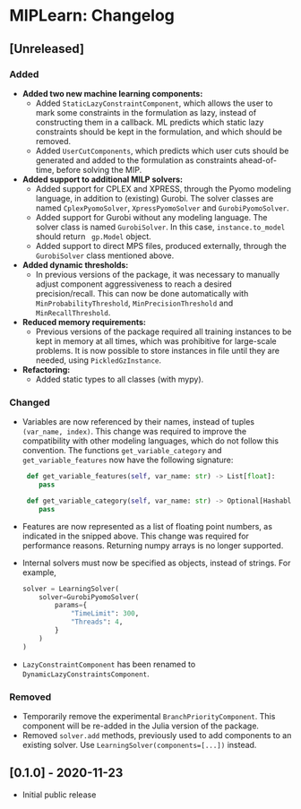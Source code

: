 # MIPLearn: Changelog

## [Unreleased]

### Added

- **Added two new machine learning components:**
  - Added `StaticLazyConstraintComponent`, which allows the user to mark some constraints in the formulation as lazy, instead of constructing them in a callback. ML predicts which static lazy constraints should be kept in the formulation, and which should be removed. 
  - Added `UserCutComponents`, which predicts which user cuts should be generated and added to the formulation as constraints ahead-of-time, before solving the MIP.
- **Added support to additional MILP solvers:**
  - Added support for CPLEX and XPRESS, through the Pyomo modeling language, in addition to (existing) Gurobi. The solver classes are named `CplexPyomoSolver`, `XpressPyomoSolver` and `GurobiPyomoSolver`.
  - Added support for Gurobi without any modeling language. The solver class is named `GurobiSolver`. In this case, `instance.to_model` should return ` gp.Model` object.
  - Added support to direct MPS files, produced externally, through the `GurobiSolver` class mentioned above.
- **Added dynamic thresholds:** 
  - In previous versions of the package, it was necessary to manually adjust component aggressiveness to reach a desired precision/recall. This can now be done automatically with `MinProbabilityThreshold`, `MinPrecisionThreshold` and `MinRecallThreshold`.
- **Reduced memory requirements:**
  - Previous versions of the package required all training instances to be kept in memory at all times, which was prohibitive for large-scale problems. It is now possible to store instances in file until they are needed, using `PickledGzInstance`.
- **Refactoring:**
  - Added static types to all classes (with mypy).

### Changed

- Variables are now referenced by their names, instead of tuples `(var_name, index)`. This change was required to improve the compatibility with other modeling languages, which do not follow this convention. The functions `get_variable_category` and `get_variable_features` now have the following signature:
  ````python
   def get_variable_features(self, var_name: str) -> List[float]:
      pass
  
   def get_variable_category(self, var_name: str) -> Optional[Hashable]:
      pass  
   ````
- Features are now represented as a list of floating point numbers, as indicated in the snipped above. This change was required for performance reasons. Returning numpy arrays is no longer supported.

- Internal solvers must now be specified as objects, instead of strings. For example,
  ```python
  solver = LearningSolver(
      solver=GurobiPyomoSolver(
          params={
              "TimeLimit": 300,
              "Threads": 4,
          }      
      )
  )
  ```
- `LazyConstraintComponent` has been renamed to `DynamicLazyConstraintsComponent`.

### Removed

- Temporarily remove the experimental `BranchPriorityComponent`. This component will be re-added in the Julia version of the package.
- Removed `solver.add` methods, previously used to add components to an existing solver. Use `LearningSolver(components=[...])` instead.

## [0.1.0] - 2020-11-23

- Initial public release
